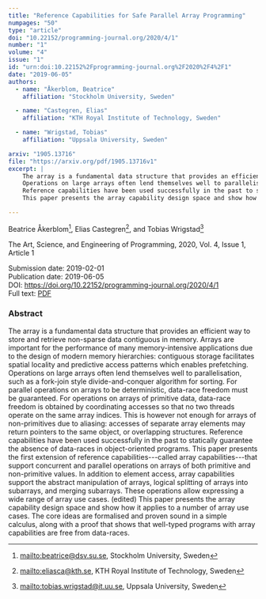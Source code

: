 ```yaml
---
title: "Reference Capabilities for Safe Parallel Array Programming"
numpages: "50"
type: "article"
doi: "10.22152/programming-journal.org/2020/4/1"
number: "1"
volume: "4"
issue: "1"
id: "urn:doi:10.22152%2Fprogramming-journal.org%2F2020%2F4%2F1"
date: "2019-06-05"
authors: 
  - name: "Åkerblom, Beatrice"
    affiliation: "Stockholm University, Sweden"

  - name: "Castegren, Elias"
    affiliation: "KTH Royal Institute of Technology, Sweden"

  - name: "Wrigstad, Tobias"
    affiliation: "Uppsala University, Sweden"

arxiv: "1905.13716"
file: "https://arxiv.org/pdf/1905.13716v1"
excerpt: |
    The array is a fundamental data structure that provides an efficient way to store and retrieve non-sparse data contiguous in memory. Arrays are important for the performance of many memory-intensive applications due to the design of modern memory hierarchies: contiguous storage facilitates spatial locality and predictive access patterns which enables prefetching.
    Operations on large arrays often lend themselves well to parallelisation, such as a fork-join style divide-and-conquer algorithm for sorting. For parallel operations on arrays to be deterministic, data-race freedom must be guaranteed. For operations on arrays of primitive data, data-race freedom is obtained by coordinating accesses so that no two threads operate on the same array indices. This is however not enough for arrays of non-primitives due to aliasing: accesses of separate array elements may return pointers to the same object, or overlapping structures.
    Reference capabilities have been used successfully in the past to statically guarantee the absence of data-races in object-oriented programs. This paper presents the first extension of reference capabilities---called array capabilities---that support concurrent and parallel operations on arrays of both primitive and non-primitive values. In addition to element access, array capabilities support the abstract manipulation of arrays, logical splitting of arrays into subarrays, and merging subarrays. These operations allow expressing a wide range of array use cases. (edited) 
    This paper presents the array capability design space and show how it applies to a number of array use cases. The core ideas are formalised and proven sound in a simple calculus, along with a proof that shows that well-typed programs with array capabilities are free from data-races.

---
```

Beatrice Åkerblom[^1], Elias Castegren[^2], and Tobias Wrigstad[^3]

The Art, Science, and Engineering of Programming, 2020, Vol. 4, Issue 1, Article 1

Submission date: 2019-02-01  
Publication date: 2019-06-05  
DOI: <https://doi.org/10.22152/programming-journal.org/2020/4/1>  
Full text: [PDF](https://arxiv.org/pdf/1905.13716v1)  


### Abstract
The array is a fundamental data structure that provides an efficient way to store and retrieve non-sparse data contiguous in memory. Arrays are important for the performance of many memory-intensive applications due to the design of modern memory hierarchies: contiguous storage facilitates spatial locality and predictive access patterns which enables prefetching.
Operations on large arrays often lend themselves well to parallelisation, such as a fork-join style divide-and-conquer algorithm for sorting. For parallel operations on arrays to be deterministic, data-race freedom must be guaranteed. For operations on arrays of primitive data, data-race freedom is obtained by coordinating accesses so that no two threads operate on the same array indices. This is however not enough for arrays of non-primitives due to aliasing: accesses of separate array elements may return pointers to the same object, or overlapping structures.
Reference capabilities have been used successfully in the past to statically guarantee the absence of data-races in object-oriented programs. This paper presents the first extension of reference capabilities---called array capabilities---that support concurrent and parallel operations on arrays of both primitive and non-primitive values. In addition to element access, array capabilities support the abstract manipulation of arrays, logical splitting of arrays into subarrays, and merging subarrays. These operations allow expressing a wide range of array use cases. (edited) 
This paper presents the array capability design space and show how it applies to a number of array use cases. The core ideas are formalised and proven sound in a simple calculus, along with a proof that shows that well-typed programs with array capabilities are free from data-races.


[^1]: <mailto:beatrice@dsv.su.se>, Stockholm University, Sweden
[^2]: <mailto:eliasca@kth.se>, KTH Royal Institute of Technology, Sweden
[^3]: <mailto:tobias.wrigstad@it.uu.se>, Uppsala University, Sweden
